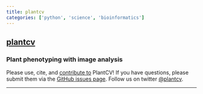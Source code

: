 ```yaml
---
title: plantcv
categories: ['python', 'science', 'bioinformatics']
---
```

## [plantcv](https://github.com/danforthcenter/plantcv)

### Plant phenotyping with image analysis


Please use, cite, and [contribute to](http://plantcv.readthedocs.io/en/latest/CONTRIBUTING/) PlantCV!
If you have questions, please submit them via the
[GitHub issues page](https://github.com/danforthcenter/plantcv/issues).
Follow us on twitter [@plantcv](https://twitter.com/plantcv).

***

